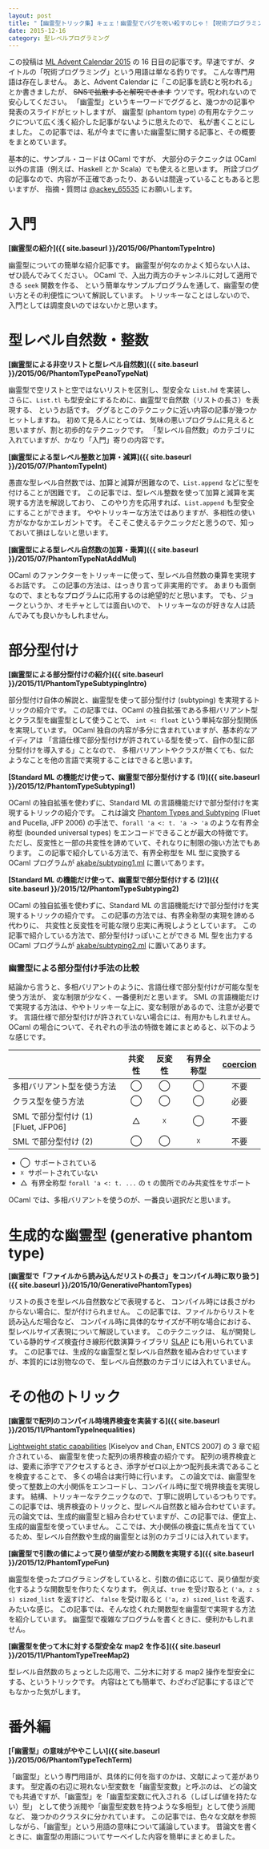 ```yaml
---
layout: post
title: "【幽霊型トリック集】キェェ！幽霊型でバグを呪い殺すのじゃ！【呪術プログラミング】"
date: 2015-12-16
category: 型レベルプログラミング
---
```


この投稿は [ML Advent Calendar 2015](http://www.adventar.org/calendars/848) の
16 日目の記事です。早速ですが、タイトルの「呪術プログラミング」という用語は単なる釣りです。
こんな専門用語は存在しません。
あと、Advent Calendar に「この記事を読むと呪われる」とか書きましたが、
~~SNSで拡散すると解呪できます~~
ウソです。呪われないので安心してください。
「幽霊型」というキーワードでググると、幾つかの記事や発表のスライドがヒットしますが、
幽霊型 (phantom type) の有用なテクニックについて広く浅く紹介した記事がないように思えたので、
私が書くことにしました。
この記事では、私が今までに書いた幽霊型に関する記事と、その概要をまとめています。

基本的に、サンプル・コードは OCaml ですが、
大部分のテクニックは OCaml 以外の言語（例えば、Haskell とか Scala）でも使えると思います。
所詮ブログの記事なので、内容が不正確であったり、あるいは間違っていることもあると思いますが、
指摘・質問は [@ackey_65535](https://twitter.com/ackey_65535) にお願いします。

# 入門

**[幽霊型の紹介]({{ site.baseurl }}/2015/06/PhantomTypeIntro)**

幽霊型についての簡単な紹介記事です。
幽霊型が何なのかよく知らない人は、ぜひ読んでみてください。
OCaml で、入出力両方のチャンネルに対して適用できる `seek` 関数を作る、
という簡単なサンプルプログラムを通して、幽霊型の使い方とその利便性について解説しています。
トリッキーなことはしないので、入門としては調度良いのではないかと思います。

# 型レベル自然数・整数

**[幽霊型による非空リストと型レベル自然数]({{ site.baseurl }}/2015/06/PhantomTypePeanoTypeNat)**

幽霊型で空リストと空ではないリストを区別し、型安全な `List.hd` を実装し、
さらに、`List.tl` も型安全にするために、幽霊型で自然数（リストの長さ）を表現する、
というお話です。
ググるとこのテクニックに近い内容の記事が幾つかヒットしますね。
初めて見る人にとっては、気味の悪いプログラムに見えると思いますが、割と初歩的なテクニックです。
「型レベル自然数」のカテゴリに入れていますが、かなり「入門」寄りの内容です。

**[幽霊型による型レベル整数と加算・減算]({{ site.baseurl }}/2015/07/PhantomTypeInt)**

愚直な型レベル自然数では、加算と減算が困難なので、`List.append`
などに型を付けることが困難です。
この記事では、型レベル整数を使って加算と減算を実現する方法を解説しており、
このやり方を応用すれば、`List.append` も型安全にすることができます。
ややトリッキーな方法ではありますが、多相性の使い方がなかなかエレガントです。
そこそこ使えるテクニックだと思うので、知っておいて損はしないと思います。

**[幽霊型による型レベル自然数の加算・乗算]({{ site.baseurl }}/2015/07/PhantomTypeNatAddMul)**

OCaml のファンクターをトリッキーに使って、型レベル自然数の乗算を実現するお話です。
この記事の方法は、はっきり言って非実用的です。
あまりも面倒なので、まともなプログラムに応用するのは絶望的だと思います。
でも、ジョークというか、オモチャとしては面白いので、
トリッキーなのが好きな人は読んでみても良いかもしれません。

# 部分型付け

**[幽霊型による部分型付けの紹介]({{ site.baseurl }}/2015/11/PhantomTypeSubtypingIntro)**

部分型付け自体の解説と、幽霊型を使って部分型付け (subtyping) を実現するトリックの紹介です。
この記事では、OCaml の独自拡張である多相バリアント型とクラス型を幽霊型として使うことで、
`int <: float` という単純な部分型関係を実現しています。
OCaml 独自の内容が多分に含まれていますが、基本的なアイディアは
「言語仕様で部分型付けが許されている型を使って、自作の型に部分型付けを導入する」ことなので、
多相バリアントやクラスが無くても、似たようなことを他の言語で実現することはできると思います。

**[Standard ML の機能だけ使って、幽霊型で部分型付けする (1)]({{ site.baseurl }}/2015/12/PhantomTypeSubtyping1)**

OCaml の独自拡張を使わずに、Standard ML の言語機能だけで部分型付けを実現するトリックの紹介です。
これは論文
[Phantom Types and Subtyping](http://www.cs.cornell.edu/people/fluet/research/phantom-subtyping/)
(Fluet and Pucella, JFP 2006)
の手法で、`forall 'a <: t. 'a -> 'a` のような有界全称型 (bounded universal types)
をエンコードできることが最大の特徴です。
ただし、反変性と一部の共変性を諦めていて、それなりに制限の強い方法でもあります。
この記事で紹介している方法で、有界全称型を ML 型に変換する OCaml プログラムが
[akabe/subtyping1.ml](https://gist.github.com/akabe/531dd6e1633143342e48) に置いてあります。

**[Standard ML の機能だけ使って、幽霊型で部分型付けする (2)]({{ site.baseurl }}/2015/12/PhantomTypeSubtyping2)**

OCaml の独自拡張を使わずに、Standard ML の言語機能だけで部分型付けを実現するトリックの紹介です。
この記事の方法では、有界全称型の実現を諦める代わりに、
共変性と反変性を可能な限り忠実に再現しようとしています。
この記事で紹介している方法で、部分型付けっぽいことができる ML 型を出力する OCaml プログラムが
[akabe/subtyping2.ml](https://gist.github.com/akabe/f3f9f37e6344cb7385a7) に置いてあります。

### 幽霊型による部分型付け手法の比較

結論から言うと、多相バリアントのように、言語仕様で部分型付けが可能な型を使う方法が、
変な制限が少なく、一番便利だと思います。
SML の言語機能だけで実現する方法は、ややトリッキーな上に、変な制限があるので、注意が必要です。
言語仕様で部分型付けが許されていない場合には、有用かもしれません。
OCaml の場合について、それぞれの手法の特徴を雑にまとめると、以下のような感じです。

|                                     | 共変性       | 反変性   | 有界全称型 | [coercion][coercion]  |
|:------------------------------------|:------------:|:--------:|:----------:|:---------------------:|
| 多相バリアント型を使う方法          | &#9711;      | &#9711;  | &#9711;    | 不要                  |
| クラス型を使う方法                  | &#9711;      | &#9711;  | &#9711;    | 必要                  |
| SML で部分型付け (1) [Fluet, JFP06] | &#9651;      | &#x2613; | &#9711;    | 不要                  |
| SML で部分型付け (2)                | &#9711;      | &#9711;  | &#x2613;   | 不要                  |

- &#9711;&nbsp; サポートされている
- &#x2613;&nbsp; サポートされていない
- &#9651;&nbsp; 有界全称型 `forall 'a <: t. ...` の `t` の箇所でのみ共変性をサポート

OCaml では、多相バリアントを使うのが、一番良い選択だと思います。

[coercion]: https://ocaml.org/learn/tutorials/objects.html#Inheritanceandcoercions

# 生成的な幽霊型 (generative phantom type)

**[幽霊型で「ファイルから読み込んだリストの長さ」をコンパイル時に取り扱う]({{ site.baseurl }}/2015/10/GenerativePhantomTypes)**

リストの長さを型レベル自然数などで表現すると、
コンパイル時には長さがわからない場合に、型が付けられません。
この記事では、ファイルからリストを読み込んだ場合など、
コンパイル時に具体的なサイズが不明な場合における、型レベルサイズ表現について解説しています。
このテクニックは、
私が開発している静的サイズ検査付き線形代数演算ライブラリ [SLAP](http://akabe.github.io/slap/)
にも用いられています。
この記事では、生成的な幽霊型と型レベル自然数を組み合わせていますが、本質的には別物なので、
型レベル自然数のカテゴリには入れていません。

# その他のトリック

**[幽霊型で配列のコンパイル時境界検査を実装する]({{ site.baseurl }}/2015/11/PhantomTypeInequalities)**

[Lightweight static capabilities](http://okmij.org/ftp/papers/lightweight-static-capabilities.pdf)
[Kiselyov and Chan, ENTCS 2007] の 3 章で紹介されている、
幽霊型を使った配列の境界検査の紹介です。
配列の境界検査とは、要素に添字でアクセスするとき、添字がゼロ以上かつ配列長未満であることを検査することで、
多くの場合は実行時に行います。
この論文では、幽霊型を使って整数上の大小関係をエンコードし、コンパイル時に型で境界検査を実現します。
結構、トリッキーなテクニックなので、丁寧に説明しているつもりです。
この記事では、境界検査のトリックと、型レベル自然数と組み合わせています。
元の論文では、生成的幽霊型と組み合わせていますが、この記事では、便宜上、生成的幽霊型を使っていません。
ここでは、大小関係の検査に焦点を当てているため、型レベル自然数や生成的幽霊型とは別のカテゴリには入れています。

**[幽霊型で引数の値によって戻り値型が変わる関数を実現する]({{ site.baseurl }}/2015/12/PhantomTypeFun)**

幽霊型を使ったプログラミングをしていると、引数の値に応じて、戻り値型が変化するような関数型を作りたくなります。
例えば、`true` を受け取ると `('a, z s s) sized_list` を返すけど、
`false` を受け取ると `('a, z) sized_list` を返す、みたいな感じ。
この記事では、そんな捻くれた関数型を幽霊型で実現する方法を紹介しています。
幽霊型で複雑なプログラムを書くときに、便利かもしれません。

**[幽霊型を使って木に対する型安全な map2 を作る]({{ site.baseurl }}/2015/11/PhantomTypeTreeMap2)**

型レベル自然数のちょっとした応用で、二分木に対する map2 操作を型安全にする、というトリックです。
内容はとても簡単で、わざわざ記事にするほどでもなかった気がします。

# 番外編

**[「幽霊型」の意味がややこしい]({{ site.baseurl }}/2015/06/PhantomTypeTechTerm)**

「幽霊型」という専門用語が、具体的に何を指すのかは、文献によって差があります。
型定義の右辺に現れない型変数を「幽霊型変数」と呼ぶのは、
どの論文でも共通ですが、「幽霊型」を「幽霊型変数に代入される（しばしば値を持たない）型」
として使う派閥や「幽霊型変数を持つような多相型」として使う派閥など、
幾つかのクラスタに分かれています。
この記事では、色々な文献を参照しながら、「幽霊型」という用語の意味について議論しています。
昔論文を書くときに、幽霊型の用語についてサーベイした内容を簡単にまとめました。
